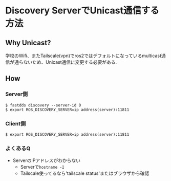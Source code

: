 # Discovery ServerでUnicast通信する方法

## Why Unicast?
学校のWifi、またTailscale(vpn)でros2ではデフォルトになっているmulticast通信が通らないため、Unicast通信に変更する必要がある.

## How

### Server側
```
$ fastdds discovery --server-id 0 
$ export ROS_DISCOVERY_SERVER=ip address(server):11811
```

### Client側
```
$ export ROS_DISCOVERY_SERVER=ip address(server):11811    
```

### よくあるQ
- ServerのIPアドレスがわからない
    - Serverで`hostname -I`
    - Tailscale使ってるなら'tailscale status'またはブラウザから確認


